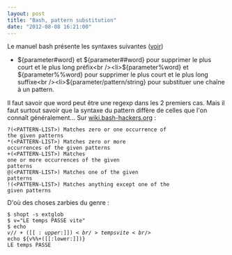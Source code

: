 ```yaml
---
layout: post
title: "Bash, pattern substitution"
date: "2012-08-08 16:21:00"
---
```

Le manuel bash présente les syntaxes suivantes (<a href="http://tldp.org/LDP/abs/html/string-manipulation.html">voir</a>)  <ul><li>${parameter#word} et ${parameter##word} pour supprimer le plus court et le plus long préfix<br /><li>${parameter%word} et ${parameter%%word} pour supprimer le plus court et le plus long suffixe<br /><li>${parameter/pattern/string} pour substituer une chaîne à un pattern. </ul>Il faut savoir que word peut être une regexp dans les 2 premiers cas.  Mais il faut surtout savoir que la syntaxe du pattern diffère de celles que l'on connaît généralement...  Sur <a href="http://wiki.bash-hackers.org/syntax/pattern">wiki.bash-hackers.org</a> :  <code><pre>?(&lt;PATTERN-LIST&gt;) Matches zero or one occurrence of the given patterns<br />*(&lt;PATTERN-LIST&gt;) Matches zero or more occurrences of the given patterns<br />+(&lt;PATTERN-LIST&gt;) Matches one or more occurrences of the given patterns<br />@(&lt;PATTERN-LIST&gt;) Matches one of the given patterns<br />!(&lt;PATTERN-LIST&gt;) Matches anything except one of the given patterns<br /></pre></code>  D'où des choses zarbies du genre :  <code><pre>$ shopt -s extglob<br />$ v="LE temps PASSE vite"<br />$ echo ${v//+([[:upper:]])} <br />temps vite<br />$ echo ${v%%+([[:lower:]])} <br />LE temps PASSE<br /></pre></code> <script src="http://pastebin.com/embed_js.php?i=KJjpzEHF"></script><div style="height: 0; overflow: hidden;">pattern</div>
